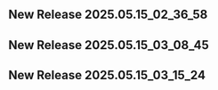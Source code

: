 ## New Release 2025.05.15_02_36_58
## New Release 2025.05.15_03_08_45
## New Release 2025.05.15_03_15_24
